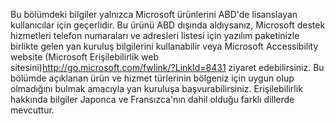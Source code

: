 <Token xmlns:xlink="http://www.w3.org/1999/xlink">Bu bölümdeki bilgiler yalnızca Microsoft ürünlerini ABD'de lisanslayan kullanıcılar için geçerlidir. Bu ürünü ABD dışında aldıysanız, Microsoft destek hizmetleri telefon numaraları ve adresleri listesi için yazılım paketinizle birlikte gelen yan kuruluş bilgilerini kullanabilir veya <externalLink xmlns="http://ddue.schemas.microsoft.com/authoring/2003/5"><linkText>Microsoft Accessibility website (Microsoft Erişilebilirlik web sitesini)</linkText><linkUri>http://go.microsoft.com/fwlink/?LinkId=8431</linkUri></externalLink> ziyaret edebilirsiniz. Bu bölümde açıklanan ürün ve hizmet türlerinin bölgeniz için uygun olup olmadığını bulmak amacıyla yan kuruluşa başvurabilirsiniz. Erişilebilirlik hakkında bilgiler Japonca ve Fransızca'nın dahil olduğu farklı dillerde mevcuttur.</Token>

<!--HONumber=Jul16_HO3-->


